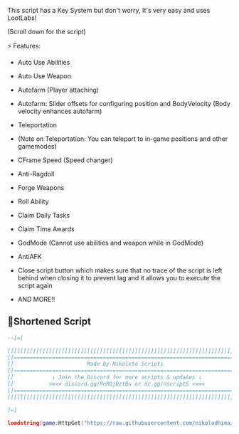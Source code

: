 This script has a Key System but don't worry, It's very easy and uses LootLabs!

(Scroll down for the script)

⚡ Features:
- Auto Use Abilities
- Auto Use Weapon
- Autofarm (Player attaching)
- Autofarm: Slider offsets for configuring position and BodyVelocity (Body velocity enhances autofarm)
- Teleportation
- (Note on Teleportation: You can teleport to in-game positions and other gamemodes)
- CFrame Speed (Speed changer)
- Anti-Ragdoll
- Forge Weapons
- Roll Ability
- Claim Daily Tasks
- Claim Time Awards
- GodMode (Cannot use abilities and weapon while in GodMode)
- AntiAFK
- Close script button which makes sure that no trace of the script is left behind when closing it to prevent lag and it allows you to execute the script again

- AND MORE!!

## 🔌Shortened Script
```lua
--[=[

[[[[[[[[[[[[[[[[[[[[[[[[[[[[[[[[[[[[[]]]]]]]]]]]]]]]]]]]]]]]]]]]]]]]]]]]]]]
[[=======================================================================]]
[[                       Made by Nikoleto Scripts                        ]]
[[=======================================================================]]
[[            ↓ Join the Discord for more scripts & updates ↓            ]]
[[           >>>> discord.gg/PnRGjDztBu or dc.gg/nscriptS <<<<           ]]
[[=======================================================================]]
[[[[[[[[[[[[[[[[[[[[[[[[[[[[[[[[[[[[[]]]]]]]]]]]]]]]]]]]]]]]]]]]]]]]]]]]]]]

]=]

loadstring(game:HttpGet("https://raw.githubusercontent.com/nikoladhima/Duel-Warriors-Hub/refs/heads/main/Script"))()
```
<br/>

